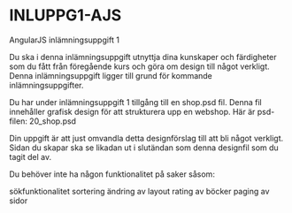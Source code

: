 # INLUPPG1-AJS
AngularJS inlämningsuppgift 1

Du ska i denna inlämningsuppgift utnyttja dina kunskaper och färdigheter som du fått från föregående kurs och göra om design till något verkligt. Denna inlämningsuppgift ligger till grund för kommande inlämningsuppgifter.

Du har under inlämningsuppgift 1 tillgång till en shop.psd fil. Denna fil innehåller grafisk design för att strukturera upp en webshop. Här är psd-filen:   20_shop.psd

Din uppgift är att just omvandla detta designförslag till att bli något verkligt. Sidan du skapar ska se likadan ut i slutändan som denna designfil som du tagit del av.

Du behöver inte ha någon funktionalitet på saker såsom:

sökfunktionalitet
sortering
ändring av layout
rating av böcker
paging av sidor
